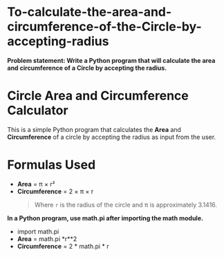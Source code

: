 # To-calculate-the-area-and-circumference-of-the-Circle-by-accepting-radius

**Problem statement: Write a Python program that will calculate the area and circumference of a Circle by accepting the radius.**

# Circle Area and Circumference Calculator 

This is a simple Python program that calculates the **Area** and **Circumference** of a circle by accepting the radius as input from the user.

# Formulas Used

- **Area** = π × r²  
- **Circumference** = 2 × π × r  
  > Where `r` is the radius of the circle and π is approximately 3.1416.

**In a Python program, use math.pi after importing the math module.**
- import math.pi
- **Area** = math.pi *r**2 
- **Circumference** = 2 * math.pi * r  
